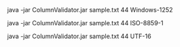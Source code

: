 java -jar ColumnValidator.jar sample.txt 44 Windows-1252

java -jar ColumnValidator.jar sample.txt 44 ISO-8859-1

java -jar ColumnValidator.jar sample.txt 44 UTF-16
